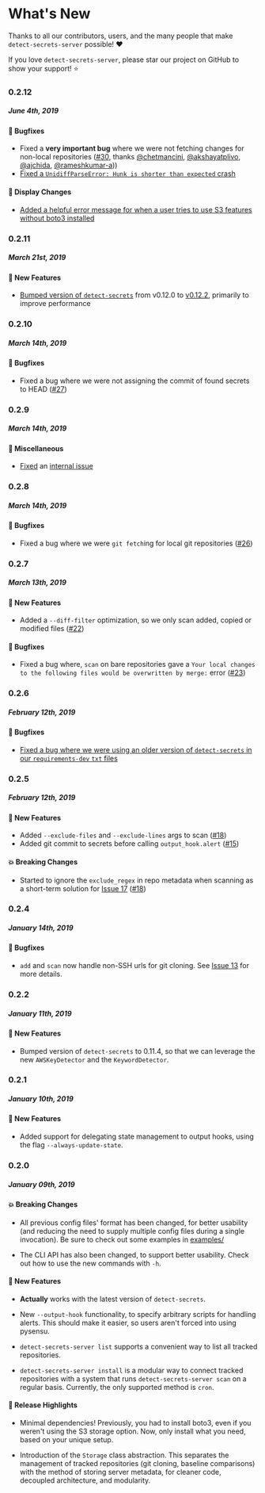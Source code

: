# What's New

Thanks to all our contributors, users, and the many people that make
`detect-secrets-server` possible! :heart:

If you love `detect-secrets-server`, please star our project on GitHub to show
your support! :star:

<!--
### A.B.C
##### MMM DD, YYYY

#### :newspaper: News
#### :mega: Release Highlights
#### :boom: Breaking Changes
#### :tada: New Features
#### :sparkles: Usability
#### :mortar_board: Walkthrough / Help
#### :performing_arts: Performance
#### :telescope: Precision
#### :bug: Bugfixes
#### :snake: Miscellaneous

[#xxxx]: https://github.com/Yelp/detect-secrets-server/pull/xxxx
[@xxxx]: https://github.com/xxxx
-->

### 0.2.12

##### June 4th, 2019

#### :bug: Bugfixes

* Fixed a **very important bug** where we were not fetching changes for non-local repositories ([#30], thanks [@chetmancini], [@akshayatplivo], [@ajchida], [@rameshkumar-a]))
* [Fixed a `UnidiffParseError: Hunk is shorter than expected` crash](https://github.com/Yelp/detect-secrets-server/pull/30/commits/bc0170045e3778446c0d68fb19b0dc58543602c2)

#### :art: Display Changes

* [Added a helpful error message for when a user tries to use S3 features without boto3 installed](https://github.com/Yelp/detect-secrets-server/commit/15525d4eb35dcd1b79e458cdf360ab9f5a77957c)

[#30]: https://github.com/Yelp/detect-secrets-server/pull/30
[@chetmancini]: https://github.com/chetmancini
[@akshayatplivo]: https://github.com/akshayatplivo
[@ajchida]: https://github.com/ajchida
[@rameshkumar-a]: https://github.com/rameshkumar-a


### 0.2.11

##### March 21st, 2019

#### :tada: New Features

* [Bumped version of `detect-secrets`](https://github.com/Yelp/detect-secrets-server/commit/bfe7295b3681f0fe9d6d4652fa9437aab5e2e664) from v0.12.0 to [v0.12.2](https://github.com/Yelp/detect-secrets/blob/master/CHANGELOG.md#v0122), primarily to improve performance


### 0.2.10

##### March 14th, 2019

#### :bug: Bugfixes

* Fixed a bug where we were not assigning the commit of found secrets to HEAD ([#27])

[#27]: https://github.com/Yelp/detect-secrets-server/pull/27


### 0.2.9

##### March 14th, 2019

#### :snake: Miscellaneous

* [Fixed](https://github.com/Yelp/detect-secrets-server/commit/472ba87ecc220be96f10477914b09da159d9bc04) an [internal issue](https://github.com/Yelp/venv-update)


### 0.2.8

##### March 14th, 2019

#### :bug: Bugfixes

* Fixed a bug where we were `git fetch`ing for local git repositories ([#26])

[#26]: https://github.com/Yelp/detect-secrets-server/pull/26


### 0.2.7

##### March 13th, 2019

#### :tada: New Features

* Added a `--diff-filter` optimization, so we only scan added, copied or modified files ([#22])

[#22]: https://github.com/Yelp/detect-secrets-server/pull/22

#### :bug: Bugfixes

* Fixed a bug where, `scan` on bare repositories gave a `Your local changes to the following files would be overwritten by merge:` error ([#23])

[#23]: https://github.com/Yelp/detect-secrets-server/pull/23


### 0.2.6

##### February 12th, 2019

#### :bug: Bugfixes

* [Fixed a bug where we were using an older version of `detect-secrets` in our `requirements-dev` `txt` files](https://github.com/Yelp/detect-secrets-server/commit/0ff9f095167e5090a8ebba1ddc4e7317b3c23800)


### 0.2.5

##### February 12th, 2019

#### :tada: New Features

* Added `--exclude-files` and `--exclude-lines` args to scan ([#18])
* Added git commit to secrets before calling `output_hook.alert` ([#15])

[#15]: https://github.com/Yelp/detect-secrets-server/pull/15

#### :boom: Breaking Changes

* Started to ignore the `exclude_regex` in repo metadata when scanning as a short-term solution for [Issue 17](https://github.com/Yelp/detect-secrets-server/issues/17) ([#18])

[#18]: https://github.com/Yelp/detect-secrets-server/pull/18


### 0.2.4

##### January 14th, 2019

#### :bug: Bugfixes

* `add` and `scan` now handle non-SSH urls for git cloning. See
  [Issue 13](https://github.com/Yelp/detect-secrets-server/issues/13) for more details.


### 0.2.2

##### January 11th, 2019

#### :tada: New Features

* Bumped version of `detect-secrets` to 0.11.4, so that we can leverage the
  new `AWSKeyDetector` and the `KeywordDetector`.


### 0.2.1

##### January 10th, 2019

#### :tada: New Features

* Added support for delegating state management to output hooks, using the
  flag `--always-update-state`.


### 0.2.0

##### January 09th, 2019

#### :boom: Breaking Changes

* All previous config files' format has been changed, for better usability
  (and reducing the need to supply multiple config files during a single
  invocation). Be sure to check out some examples in
  [examples/](https://github.com/Yelp/detect-secrets-server/tree/master/examples)

* The CLI API has also been changed, to support better usability. Check out
  how to use the new commands with `-h`.

#### :tada: New Features

* **Actually** works with the latest version of `detect-secrets`.

* New `--output-hook` functionality, to specify arbitrary scripts for handling
  alerts. This should make it easier, so users aren't forced into using pysensu.

* `detect-secrets-server list` supports a convenient way to list all tracked
  repositories.

* `detect-secrets-server install` is a modular way to connect tracked repositories
  with a system that runs `detect-secrets-server scan` on a regular basis.
  Currently, the only supported method is `cron`.

#### :mega: Release Highlights

* Minimal dependencies! Previously, you had to install boto3, even if you weren't
  using the S3 storage option. Now, only install what you need, based on your
  unique setup.

* Introduction of the `Storage` class abstraction. This separates the management
  of tracked repositories (git cloning, baseline comparisons) with the method of
  storing server metadata, for cleaner code, decoupled architecture, and
  modularity.
